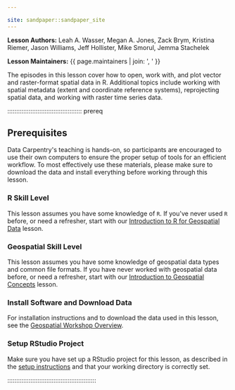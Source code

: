 ```yaml
---

site: sandpaper::sandpaper_site
---
```


**Lesson Authors:** Leah A. Wasser, Megan A. Jones, Zack Brym, Kristina Riemer, Jason Williams, Jeff Hollister,  Mike Smorul, Jemma Stachelek

**Lesson Maintainers:** {{ page.maintainers | join: ', ' }}

The episodes in this lesson cover how to open, work with, and plot
vector and raster-format spatial data in R. Additional topics include
working with spatial metadata (extent and coordinate reference systems),
reprojecting spatial data, and working with raster time series data.

::::::::::::::::::::::::::::::::::::::::::  prereq

## Prerequisites

Data Carpentry's teaching is hands-on, so participants are encouraged
to use their own computers to ensure the proper setup of tools for an
efficient workflow. To most effectively use these materials, please
make sure to download the data and install everything before
working through this lesson.

### R Skill Level

This lesson assumes you have some knowledge of `R`. If you've never
used `R` before, or need a refresher, start with our
[Introduction to R for Geospatial Data](http://www.datacarpentry.org/r-intro-geospatial/)
lesson.

### Geospatial Skill Level

This lesson assumes you have some knowledge of geospatial data types
and common file formats. If you have never worked with geospatial
data before, or need a refresher, start with our
[Introduction to Geospatial Concepts](http://www.datacarpentry.org/organization-geospatial/)
lesson.

### Install Software and Download Data

For installation instructions and to download the data used in this
lesson, see the
[Geospatial Workshop Overview](http://www.datacarpentry.org/geospatial-workshop/#setup).

### Setup RStudio Project

Make sure you have set up a RStudio project for this lesson, as
described in the
[setup instructions](http://www.datacarpentry.org/geospatial-workshop/#setup)
and that your working directory is correctly set.


::::::::::::::::::::::::::::::::::::::::::::::::::


